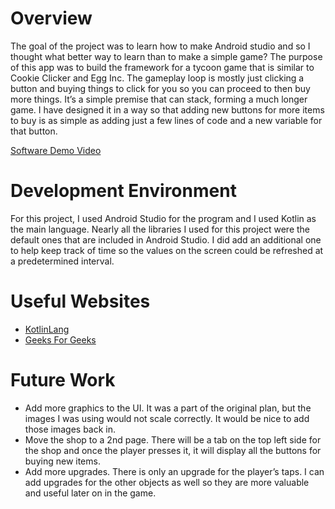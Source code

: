 # Overview

The goal of the project was to learn how to make Android studio and so I thought what better way to learn than to make a simple game? The purpose of this app was to build the framework for a tycoon game that is similar to Cookie Clicker and Egg Inc. The gameplay loop is mostly just clicking a button and buying things to click for you so you can proceed to then buy more things. It’s a simple premise that can stack, forming a much longer game. I have designed it in a way so that adding new buttons for more items to buy is as simple as adding just a few lines of code and a new variable for that button. 

[Software Demo Video](https://youtu.be/8xSj7qXnl9U)

# Development Environment

For this project, I used Android Studio for the program and I used Kotlin as the main language. Nearly all the libraries I used for this project were the default ones that are included in Android Studio. I did add an additional one to help keep track of time so the values on the screen could be refreshed at a predetermined interval. 

# Useful Websites

* [KotlinLang](https://kotlinlang.org/)
* [Geeks For Geeks](https://www.geeksforgeeks.org/)

# Future Work

* Add more graphics to the UI. It was a part of the original plan, but the images I was using would not scale correctly. It would be nice to add those images back in.
* Move the shop to a 2nd page. There will be a tab on the top left side for the shop and once the player presses it, it will display all the buttons for buying new items.
* Add more upgrades. There is only an upgrade for the player’s taps. I can add upgrades for the other objects as well so they are more valuable and useful later on in the game.
